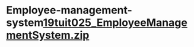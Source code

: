 # Employee-management-system[19tuit025_EmployeeManagementSystem.zip](https://github.com/Harini3112/Employee-management-system/files/8021591/19tuit025_EmployeeManagementSystem.zip)
